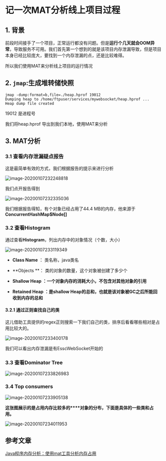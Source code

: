 # 记一次MAT分析线上项目过程

## 1. 背景

前段时间接手了一个项目，正常运行都没有问题。但是**运行个几天就会OOM异常**，导致服务不可用。我们首先第一个想到的就是该项目内存泄漏导致，但是项目本身已经比较庞大，要找到一个内存泄漏的点，还是比较难得。

所以我们使用MAT来分析线上项目的运行情况

## 2. `jmap`:生成堆转储快照

```
jmap -dump:format=b,file=./heap.hprof 19012
Dumping heap to /home/ftpuser/services/mywebsocket/heap.hprof ...
Heap dump file created
```

19012 是进程号

我们将heap.hprof 导出到我们本地，使用MAT来分析

## 3. MAT分析

### 3.1 查看内存泄漏疑点报告

这是最简单有效的方式，我们根据报告的提示来进行分析

![image-20200107232248818](./img/image-20200107232248818.png)

我们点开报告得到

![image-20200107232335036](./img/image-20200107232335036.png)

我们根据报告得知，有个对象已经占用了44.4 MB的内存，他来源于**ConcurrentHashMap$Node[]**

### 3.2 查看Histogram

通过查看**Histogram**，列出内存中的对象情况（个数，大小）

![image-20200107233119349](./img/image-20200107233119349.png)

- **Class Name** ： 类名称，java类名
- **Objects **： 类的对象的数量，这个对象被创建了多少个
- **Shallow Heap ：一个对象内存的消耗大小，不包含对其他对象的引用**

- **Retained Heap ：是shallow Heap的总和，也就是该对象被GC之后所能回收到内存的总和**

#### 3.2.1 通过正则查找自己的类

这儿借助工具提供的regex正则搜索一下我们自己的类，排序后看看哪些相对是占用比较大的。

![image-20200107233400178](./img/image-20200107233400178.png)

我们可以看出内存泄漏是有EsscWebSocket开始的

### 3.3 查看Dominator Tree

![image-20200107233826983](./img/image-20200107233826983.png)

### 3.4 Top consumers

![image-20200107233905138](./img/image-20200107233905138.png)

**这张图展示的是占用内存比较多的****对象的分布，下面是具体的一些类和占用。**

![image-20200107234011953](./img/image-20200107234011953.png)

## 参考文章

[Java程序内存分析：使用mat工具分析内存占用](https://www.cnblogs.com/AloneSword/p/3821569.html)

